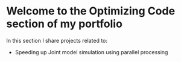 # Welcome to the Optimizing Code section of my portfolio

In this section I share projects related to:
- Speeding up Joint model simulation using parallel processing